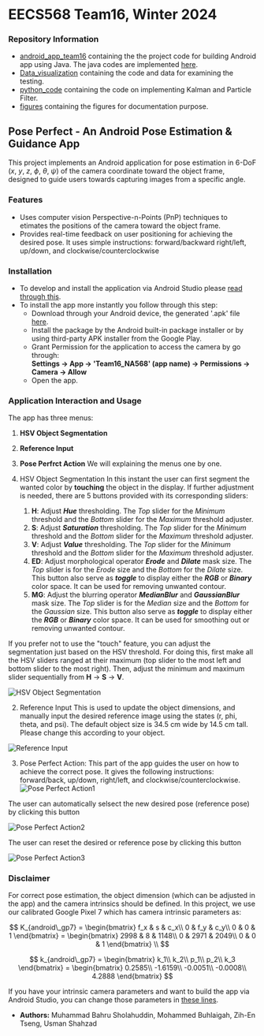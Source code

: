 # EECS568 Team16, Winter 2024

### Repository Information
* [android_app_team16](https://github.com/zizien1019/NA568_Team16/tree/main/android_app_team16) containing the the project code for building Android app using Java. The java codes are implemented [here](https://github.com/zizien1019/NA568_Team16/tree/main/android_app_team16/app/src/main/java/com/mbsbahru/na568Teamproject_MohammedAlanUsmanBahru). 
* [Data_visualization](https://github.com/zizien1019/NA568_Team16/tree/main/Data_visualization) containing the code and data for examining the testing.
* [python_code](https://github.com/zizien1019/NA568_Team16/tree/main/python_code) containing the code on implementing Kalman and Particle Filter.
* [figures](https://github.com/zizien1019/NA568_Team16/tree/main/figures) containing the figures for documentation purpose.
 
## Pose Perfect - An Android Pose Estimation & Guidance App

This project implements an Android application for pose estimation in 6-DoF ($x$, $y$, $z$, $\phi$, $\theta$, $\psi$) of the camera coordinate toward the object frame, designed to guide users towards capturing images from a specific angle.

### Features

* Uses computer vision Perspective-n-Points (PnP) techniques to etimates the positions of the camera toward the object frame.
* Provides real-time feedback on user positioning for achieving the desired pose. It uses simple instructions: forward/backward right/left, up/down, and clockwise/counterclockwise

### Installation
* To develop and install the application via Android Studio please [read through this](https://github.com/zizien1019/NA568_Team16/new/main/android_app_team16/README.md).
* To install the app more instantly you follow through this step:
  - Download through your Android device, the generated '.apk' file [here](https://drive.google.com/file/d/1H8T5yAWxWS_5-SAM8eWqe3GmNhLwfa4T/view?usp=sharing).
  - Install the package by the Android built-in package installer or by using third-party APK installer from the Google Play.
  - Grant Permission for the application to access the camera by go through:\
    **Settings &rarr; App &rarr; 'Team16_NA568' (app name) &rarr; Permissions &rarr; Camera &rarr; Allow**
  - Open the app.



### Application Interaction and Usage
The app has three menus:
1. **HSV Object Segmentation**
2. **Reference Input**
3. **Pose Perfrct Action**
We will explaining the menus one by one.

1. HSV Object Segmentation
In this instant the user can first segment the wanted color by **touching** the object in the display. If further adjustment is needed, there are 5 buttons provided with its corresponding sliders:
    1. **H**: Adjust ***Hue*** thresholding. The *Top* slider for the *Minimum* threshold and the *Bottom* slider for the *Maximum* threshold adjuster.
    2. **S**: Adjust ***Saturation*** thresholding. The *Top* slider for the *Minimum* threshold and the *Bottom* slider for the *Maximum* threshold adjuster.
    3. **V**: Adjust ***Value*** thresholding. The *Top* slider for the *Minimum* threshold and the *Bottom* slider for the *Maximum* threshold adjuster.
    4. **ED**: Adjust morphological operator ***Erode*** and ***Dilate*** mask size. The *Top* slider is for the *Erode* size and the *Bottom* for the *Dilate* size. This button also serve as ***toggle*** to display either the ***RGB*** or ***Binary*** color space. It can be used for removing unwanted contour.
    5. **MG**: Adjust the blurring operator ***MedianBlur*** and ***GaussianBlur*** mask size. The *Top* slider is for the *Median* size and the *Bottom* for the *Gaussian* size. This button also serve as ***toggle*** to display either the ***RGB*** or ***Binary*** color space. It can be used for smoothing out or removing unwanted contour.

If you prefer not to use the "touch" feature, you can adjust the segmentation just based on the HSV threshold. For doing this, first make all the HSV sliders ranged at their maximum (top slider to the most left and bottom slider to the most right). Then, adjust the minimum and maximum slider sequentially from **H** &rarr; **S** &rarr; **V**.

![HSV Object Segmentation](https://github.com/zizien1019/NA568_Team16/assets/113637971/11ba64ab-c299-4b62-961f-ab09b91a8cc4)


2. Reference Input
This is used to update the object dimensions, and manually input the desired reference image using the states (r, phi, theta, and psi). The default object size is 34.5 cm wide by 14.5 cm tall. Please change this according to your object.

![Reference Input](https://github.com/zizien1019/NA568_Team16/assets/113637971/2da23e17-7d1d-43de-9681-cebac0307cc1)


3. Pose Perfect Action:
This part of the app guides the user on how to achieve the correct pose. It gives the following instructions: forward/back, up/down, right/left, and clockwise/counterclockwise.
![Pose Perfect Action1](https://github.com/zizien1019/NA568_Team16/assets/113637971/9b9f44c5-65a4-45b0-a7e1-a3ac6d25ded0)


The user can automatically selsect the new desired pose (reference pose) by clicking this button

![Pose Perfect Action2](https://github.com/zizien1019/NA568_Team16/assets/113637971/d05ad614-f165-4de1-b05b-6d332cc06893)

The user can reset the desired or reference pose by clicking this button

![Pose Perfect Action3](https://github.com/zizien1019/NA568_Team16/assets/113637971/0c3dc39a-9ad3-49a8-84f9-744aa0af1ff7)


### Disclaimer
For correct pose estimation, the object dimension (which can be adjusted in the app) and the camera intrinsics should be defined. In this project, we use our calibrated Google Pixel 7 which has camera intrinsic parameters as:

$$
K_{android\_gp7} = \begin{bmatrix}
    f_x & s & c_x\\
    0 & f_y & c_y\\
    0 & 0 & 1
\end{bmatrix}
= \begin{bmatrix}
    2998 & 8 & 1148\\
    0 & 2971 & 2049\\
    0 & 0 & 1
\end{bmatrix} \\
$$

$$
k_{android\_gp7} = \begin{bmatrix}
    k_1\\
    k_2\\
    p_1\\
    p_2\\
    k_3
\end{bmatrix}
= \begin{bmatrix}
    0.2585\\
    -1.6159\\
    -0.0051\\
    -0.0008\\
    4.2888
\end{bmatrix}
$$

If you have your intrinsic camera parameters and want to build the app via Android Studio, you can change those parameters in [these lines](https://github.com/zizien1019/NA568_Team16/blob/main/android_app_team16/app/src/main/java/com/mbsbahru/na568Teamproject_MohammedAlanUsmanBahru/MainActivity.java#L113C5-L122C96).


* **Authors:** Muhammad Bahru Sholahuddin, Mohammed Buhlaigah, Zih-En Tseng, Usman Shahzad


